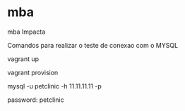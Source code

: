 # mba
mba Impacta

Comandos para realizar o teste de conexao com o MYSQL

vagrant up

vagrant provision

 mysql -u petclinic -h 11.11.11.11 -p 

password: petclinic
